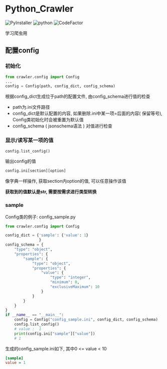 # Python_Crawler

![PyInstaller](https://github.com/YoRHazzz/Python_Crawler/workflows/PyInstaller/badge.svg?branch=dev)
![python](https://img.shields.io/github/pipenv/locked/python-version/YoRHazzz/Python_Crawler/dev)
![CodeFactor](https://www.codefactor.io/repository/github/yorhazzz/python_crawler/badge/dev)

学习爬虫用

## 配置config

### 初始化

```python
from crawler.config import Config
...
config = Config(path, config_dict, config_schema)
```

根据config_dict生成位于path的配置文件, 由config_schema进行值的检查

- path为.ini文件路径
- config_dict是默认配置的内容, 如果删除.ini中某一项=后面的内容( 保留等号), Config类初始化时会被重置为默认值
- config_schema ( jsonschema语法 ) 对值进行检查

### 显示/读写某一项的值

```python
config.list_config()
```

输出config的值

```python
config.ini[section][option]
```

像字典一样操作, 获取section内option的值, 可以任意操作该值

**获取到的值默认是str, 需要按需求进行类型转换**

### sample

Config类的例子: config_sample.py

```python
from crawler.config import Config

config_dict = {'sample': {'value': 1}
               }
config_schema = {
    "type": "object",
    "properties": {
        "sample": {
            "type": "object",
            "properties": {
                "value": {
                    "type": "integer",
                    "minimum": 0,
                    "exclusiveMaximum": 10
                }
            }
        }
    }
}
if __name__ == "__main__":
    config = Config("config_sample.ini", config_dict, config_schema)
    config.list_config()
    # value :  1
    print(config.ini["sample"]["value"])
    # 1

```

生成的config_sample.ini如下, 其中0 <= value < 10

```ini
[sample]
value = 1

```


